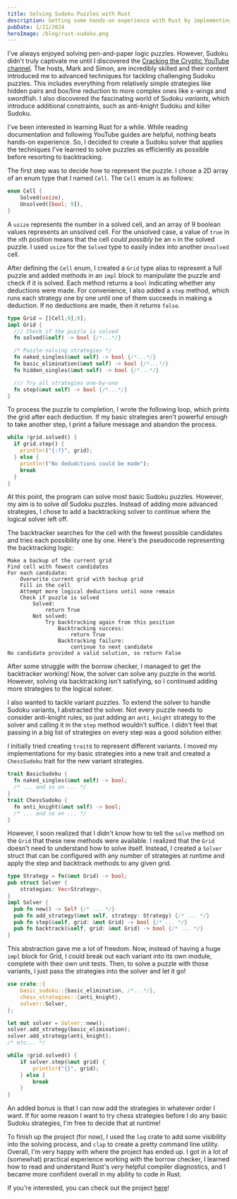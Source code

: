 ```yaml
---
title: Solving Sudoku Puzzles with Rust
description: Getting some hands-on experience with Rust by implementing an extensible sudoku solving engine
pubDate: 1/21/2024
heroImage: /blog/rust-sudoku.png
---
```

I've always enjoyed solving pen-and-paper logic puzzles. However, Sudoku didn't truly captivate me until I discovered the [Cracking the Cryptic YouTube channel](https://www.youtube.com/c/CrackingTheCryptic). The hosts, Mark and Simon, are incredibly skilled and their content introduced me to advanced techniques for tackling challenging Sudoku puzzles. This includes everything from relatively simple strategies like hidden pairs and box/line reduction to more complex ones like x-wings and swordfish. I also discovered the fascinating world of Sudoku _variants_, which introduce additional constraints, such as anti-knight Sudoku and killer Sudoku.

I've been interested in learning Rust for a while. While reading documentation and following YouTube guides are helpful, nothing beats hands-on experience. So, I decided to create a Sudoku solver that applies the techniques I've learned to solve puzzles as efficiently as possible before resorting to backtracking.

The first step was to decide how to represent the puzzle. I chose a 2D array of an enum type that I named `Cell`. The `Cell` enum is as follows:

```rs
enum Cell {
    Solved(usize),
    Unsolved([bool; 9]),
}
```

A `usize` represents the number in a solved cell, and an array of 9 boolean values represents an unsolved cell. For the unsolved case, a value of `true` in the `n`th position means that the cell _could possibly_ be an `n` in the solved puzzle. I used `usize` for the `Solved` type to easily index into another `Unsolved` cell.

After defining the `Cell` enum, I created a `Grid` type alias to represent a full puzzle and added methods in an `impl` block to manipulate the puzzle and check if it is solved. Each method returns a `bool` indicating whether any deductions were made. For convenience, I also added a `step` method, which runs each strategy one by one until one of them succeeds in making a deduction. If no deductions are made, then it returns `false`.

```rs
type Grid = [[Cell;9];9];
impl Grid {
  /// Check if the puzzle is solved
  fn solved(&self) -> bool {/*...*/}

  /* Puzzle-solving strategies */
  fn naked_singles(&mut self) -> bool {/*...*/}
  fn basic_elimination(&mut self) -> bool {/*...*/}
  fn hidden_singles(&mut self) -> bool {/*...*/}

  /// Try all strategies one-by-one
  fn step(&mut self) -> bool {/*...*/}
}
```

To process the puzzle to completion, I wrote the following loop, which prints the grid after each deduction. If my basic strategies aren't powerful enough to take another step, I print a failure message and abandon the process.

```rs
while !grid.solved() {
  if grid.step() {
    println!("{:?}", grid);
  } else {
    println!("No dedudctions could be made");
    break
  }
}
```

At this point, the program can solve most basic Sudoku puzzles. However, my aim is to solve _all_ Sudoku puzzles. Instead of adding more advanced strategies, I chose to add a backtracking solver to continue where the logical solver left off.

The backtracker searches for the cell with the fewest possible candidates and tries each possibility one by one. Here's the pseudocode representing the backtracking logic:

```
Make a backup of the current grid
Find cell with fewest candidates
For each candidate:
    Overwrite current grid with backup grid
    Fill in the cell
    Attempt more logical deductions until none remain
    Check if puzzle is solved
        Solved: 
            return True
        Not solved:
            Try backtracking again from this position
                Backtracking success:
                    return True
                Backtracking failure:
                    continue to next candidate
No candidate provided a valid solution, so return False
```

After some struggle with the borrow checker, I managed to get the backtracker working! Now, the solver can solve any puzzle in the world. However, solving via backtracking isn't satisfying, so I continued adding more strategies to the logical solver.

I also wanted to tackle variant puzzles. To extend the solver to handle Sudoku variants, I abstracted the solver. Not every puzzle needs to consider anti-knight rules, so just adding an `anti_knight` strategy to the solver and calling it in the `step` method wouldn't suffice. I didn't feel that passing in a big list of strategies on every step was a good solution either.

I initially tried creating `trait`s to represent different variants. I moved my implementations for my basic strategies into a new trait and created a `ChessSudoku` trait for the new variant strategies.

```rs
trait BasicSudoku {
  fn naked_singles(&mut self) -> bool;
  /* ... and so on ... */
}
trait ChessSudoku {
  fn anti_knight(&mut self) -> bool;
  /* ... and so on ... */
}
```

However, I soon realized that I didn't know how to tell the `solve` method on the `Grid` that these new methods were available. I realized that the `Grid` doesn't need to understand how to solve itself. Instead, I created a `Solver` struct that can be configured with any number of strategies at runtime and apply the step and backtrack methods to any given grid.

```rs
type Strategy = fn(&mut Grid) -> bool;
pub struct Solver {
    strategies: Vec<Strategy>,
}
impl Solver {
  pub fn new() -> Self {/* ... */}
  pub fn add_strategy(&mut self, strategy: Strategy) {/* ... */}
  pub fn step(&self, grid: &mut Grid) -> bool {/* ... */}
  pub fn backtrack(&self, grid: &mut Grid) -> bool {/* ... */}
}
```

This abstraction gave me a lot of freedom. Now, instead of having a huge `impl` block for Grid, I could break out each variant into its own module, complete with their own unit tests. Then, to solve a puzzle with those variants, I just pass the strategies into the solver and let it go!

```rs
use crate::{
    basic_sudoku::{basic_elimination, /*...*/},
    chess_strategies::{anti_knight},
    solver::Solver,
};

let mut solver = Solver::new();
solver.add_strategy(basic_elimination);
solver.add_strategy(anti_knight);
/* etc... */

while !grid.solved() {
    if solver.step(&mut grid) {
        println!("{}", grid);
    } else {
        break
    }
}
```

An added bonus is that I can now add the strategies in whatever order I want. If for some reason I want to try chess strategies before I do any basic Sudoku strategies, I'm free to decide that at runtime!

To finish up the project (for now), I used the `log` crate to add some visibility into the solving process, and `clap` to create a pretty command line utility. Overall, I'm very happy with where the project has ended up. I got in a lot of (somewhat) practical experience working with the borrow checker, I learned how to read and understand Rust's _very_ helpful compiler diagnostics, and I became more confident overall in my ability to code in Rust.

If you're interested, you can check out the project [here](https://github.com/camzach/sudoku_rs)!

